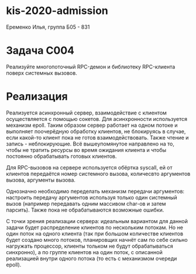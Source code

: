 # kis-2020-admission 
Еременко Илья, группа Б05 - 831
# Задача С004
Реализуйте многопоточный RPC-демон и библиотеку RPC-клиента поверх системных вызовов.
# Реализация
Реализуется асинхронный сервер, взаимодействие с клиентом осуществляется с помощью сокетов. Для асинхронности используется механизм epoll. Таким образом сервер работает на одном потоке и выполняет поочерёдную обработку клиентов, не блокируясь в случае, если какой-то клиент пока не готов взаимодействовать. Также чтение и запись - неблокирующие. Всё вышеупомянутое направлено на то, чтобы не тратить ресурсы во время ожидания клиента и чтобы постоянно обрабатывать готовых клиентов.

Для RPC-вызовов на сервере используется обёртка syscall, ей от клиентов передаётся номер системного вызова, количесвто аргументов вызова, аргументы вызова.

Однозначно необходимо переделать механизм передачи аргументов: настроить передачу аргументов используя только один системный вызов (например передавать одним массивом char-ов и затем парсить). Также пока не обрабатываются возможные ошибки.

С точки зрения реализации сервера: идеальным вариантом для данной задачи будет распределение клиентов по нескольким потокам. Но не один поток на одного клиента (так при большом количестве клиентов будет создано много потоков, планировщих начнёт сам по себе сильно нагружать процессор, клиенты тольком не будут обрабатываться синхронно), а по группе клиентов на один поток, с описанной реализацией внутри одного потока (то есть с механизмом очереди epoll).
